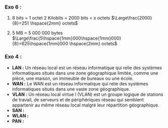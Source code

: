 

### Exo 6 :
1. 8 bits = 1 octet
	2 Kilobits = 2000 bits = x octets
	$\Large\frac{2000}{8}=251 \hspace{2mm} octets$

2. 5 MB = 5 000 000 bytes
	$\Large\frac{5\hspace{1mm}000\hspace{1mm}000}{8}=625\hspace{1mm}000 \hspace{2mm} octets$


### Exo 4 :
- **LAN :** Un réseau local est un réseau informatique qui relie des systèmes informatiques situés dans une zone géographique limitée, comme une pièce, une maison, un immeuble de bureaux ou une école.
- **WAN :** Le WAN est un réseau informatique qui relie des systèmes informatiques situés dans une vaste zone géographique.
- **VLAN :** Un réseau local virtue l (VLAN) est un groupe logique de stations de travail, de serveurs et de périphériques réseau qui semblent appartenir au même réseau local malgré leur répartition géographique. 
- **SAN :**
- **WLAN :**
- **PAN :**